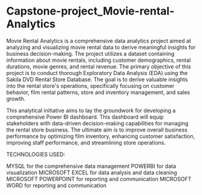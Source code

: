 # Capstone-project_Movie-rental-Analytics
Movie Rental Analytics is a comprehensive data analytics project aimed at analyzing and visualizing movie rental data to derive meaningful insights for business decision-making. The project utilizes a dataset containing information about movie rentals, including customer demographics, rental durations, movie genres, and rental revenue.
The primary objective of this project is to conduct thorough Exploratory Data Analysis (EDA) using the Sakila DVD Rental Store Database. The goal is to derive valuable insights into the rental store's operations, specifically focusing on customer behavior, film rental patterns, store and inventory management, and sales growth.

This analytical initiative aims to lay the groundwork for developing a comprehensive Power BI dashboard. This dashboard will equip stakeholders with data-driven decision-making capabilities for managing the rental store business. The ultimate aim is to improve overall business performance by optimizing film inventory, enhancing customer satisfaction, improving staff performance, and streamlining store operations.

TECHNOLOGIES USED:

MYSQL for the comprehensive data management
POWERBI for data visualization
MICROSOFT EXCEL for data analysis and data cleaning
MICROSOFT POWERPOINT for reporting and communication
MICROSOFT WORD for reporting and communication
